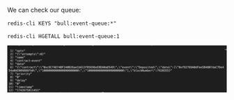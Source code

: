We can check our queue:

```
redis-cli KEYS "bull:event-queue:*"
```
```
redis-cli HGETALL bull:event-queue:1
```

![](/utilits%20/static/output.png)